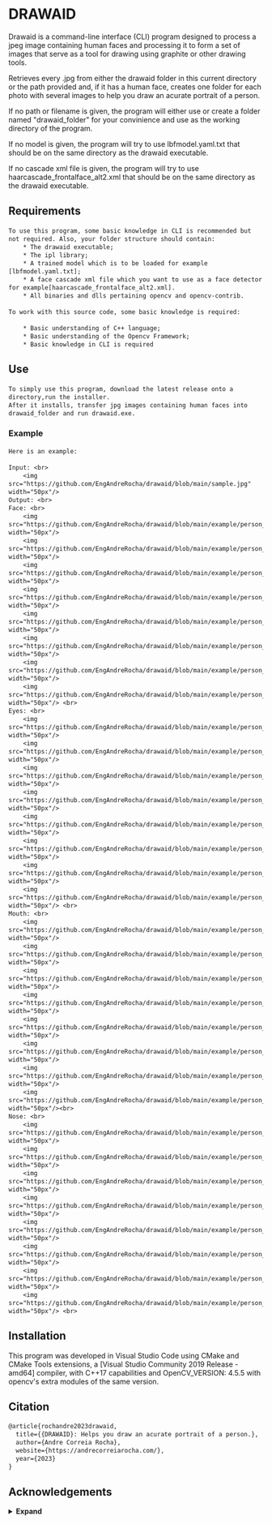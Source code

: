 

# DRAWAID

Drawaid is a command-line interface (CLI) program designed to process a jpeg image 
containing human faces and processing it to form a set of images that serve as a tool 
for drawing using graphite or other drawing tools.

Retrieves every .jpg from either the drawaid folder in this current directory
or the path provided and, if it has a human face,
creates one folder for each photo with several images to help you draw an acurate portrait of a person.

If no path or filename is given, the program will either use or create a folder named "drawaid_folder"
for your convinience and use as the working directory of the program.

If no model is given, the program will try to use lbfmodel.yaml.txt that should be on the same directory as the drawaid executable.

If no cascade xml file is given, the program will try to use haarcascade_frontalface_alt2.xml that should be on the same directory as the drawaid executable.

## Requirements

    To use this program, some basic knowledge in CLI is recommended but not required. Also, your folder structure should contain:
        * The drawaid executable;
        * The ipl library;
        * A trained model which is to be loaded for example [lbfmodel.yaml.txt];
        * A face cascade xml file which you want to use as a face detector for example[haarcascade_frontalface_alt2.xml].
        * All binaries and dlls pertaining opencv and opencv-contrib.

    To work with this source code, some basic knowledge is required:

        * Basic understanding of C++ language;
        * Basic understanding of the Opencv Framework;
        * Basic knowledge in CLI is required

## Use

    To simply use this program, download the latest release onto a directory,run the installer.
    After it installs, transfer jpg images containing human faces into drawaid_folder and run drawaid.exe.

### Example

    Here is an example: 
    
    Input: <br>
        <img src="https://github.com/EngAndreRocha/drawaid/blob/main/sample.jpg" width="50px"/>
    Output: <br>
    Face: <br>
        <img src="https://github.com/EngAndreRocha/drawaid/blob/main/example/person_0/face/face_0_8B.jpg" width="50px"/>
        <img src="https://github.com/EngAndreRocha/drawaid/blob/main/example/person_0/face/face_1_6B.jpg" width="50px"/>
        <img src="https://github.com/EngAndreRocha/drawaid/blob/main/example/person_0/face/face_2_4B.jpg" width="50px"/>
        <img src="https://github.com/EngAndreRocha/drawaid/blob/main/example/person_0/face/face_3_2B.jpg" width="50px"/>
        <img src="https://github.com/EngAndreRocha/drawaid/blob/main/example/person_0/face/face_4_HB.jpg" width="50px"/>
        <img src="https://github.com/EngAndreRocha/drawaid/blob/main/example/person_0/face/face_5_2H.jpg" width="50px"/>
        <img src="https://github.com/EngAndreRocha/drawaid/blob/main/example/person_0/face/face_6_4H.jpg" width="50px"/>
        <img src="https://github.com/EngAndreRocha/drawaid/blob/main/example/person_0/face/face_7_6H.jpg" width="50px"/> <br>
    Eyes: <br>
        <img src="https://github.com/EngAndreRocha/drawaid/blob/main/example/person_0/eyes/eyes_0_8B.jpg" width="50px"/>
        <img src="https://github.com/EngAndreRocha/drawaid/blob/main/example/person_0/eyes/eyes_1_6B.jpg" width="50px"/>
        <img src="https://github.com/EngAndreRocha/drawaid/blob/main/example/person_0/eyes/eyes_2_4B.jpg" width="50px"/>
        <img src="https://github.com/EngAndreRocha/drawaid/blob/main/example/person_0/eyes/eyes_3_2B.jpg" width="50px"/>
        <img src="https://github.com/EngAndreRocha/drawaid/blob/main/example/person_0/eyes/eyes_4_HB.jpg" width="50px"/>
        <img src="https://github.com/EngAndreRocha/drawaid/blob/main/example/person_0/eyes/eyes_5_2H.jpg" width="50px"/>
        <img src="https://github.com/EngAndreRocha/drawaid/blob/main/example/person_0/eyes/eyes_6_4H.jpg" width="50px"/>
        <img src="https://github.com/EngAndreRocha/drawaid/blob/main/example/person_0/eyes/eyes_7_6H.jpg" width="50px"/> <br>
    Mouth: <br>
        <img src="https://github.com/EngAndreRocha/drawaid/blob/main/example/person_0/mouth/mouth_0_8B.jpg" width="50px"/>
        <img src="https://github.com/EngAndreRocha/drawaid/blob/main/example/person_0/mouth/mouth_1_6B.jpg" width="50px"/>
        <img src="https://github.com/EngAndreRocha/drawaid/blob/main/example/person_0/mouth/mouth_2_4B.jpg" width="50px"/>
        <img src="https://github.com/EngAndreRocha/drawaid/blob/main/example/person_0/mouth/mouth_3_2B.jpg" width="50px"/>
        <img src="https://github.com/EngAndreRocha/drawaid/blob/main/example/person_0/mouth/mouth_4_HB.jpg" width="50px"/>
        <img src="https://github.com/EngAndreRocha/drawaid/blob/main/example/person_0/mouth/mouth_5_2H.jpg" width="50px"/>
        <img src="https://github.com/EngAndreRocha/drawaid/blob/main/example/person_0/mouth/mouth_6_4H.jpg" width="50px"/>
        <img src="https://github.com/EngAndreRocha/drawaid/blob/main/example/person_0/mouth/mouth_7_6H.jpg" width="50px"/><br>
    Nose: <br>
        <img src="https://github.com/EngAndreRocha/drawaid/blob/main/example/person_0/nose/nose_0_8B.jpg" width="50px"/>
        <img src="https://github.com/EngAndreRocha/drawaid/blob/main/example/person_0/nose/nose_1_6B.jpg" width="50px"/>
        <img src="https://github.com/EngAndreRocha/drawaid/blob/main/example/person_0/nose/nose_2_4B.jpg" width="50px"/>
        <img src="https://github.com/EngAndreRocha/drawaid/blob/main/example/person_0/nose/nose_3_2B.jpg" width="50px"/>
        <img src="https://github.com/EngAndreRocha/drawaid/blob/main/example/person_0/nose/nose_4_HB.jpg" width="50px"/>
        <img src="https://github.com/EngAndreRocha/drawaid/blob/main/example/person_0/nose/nose_5_2H.jpg" width="50px"/>
        <img src="https://github.com/EngAndreRocha/drawaid/blob/main/example/person_0/nose/nose_6_4H.jpg" width="50px"/>
        <img src="https://github.com/EngAndreRocha/drawaid/blob/main/example/person_0/nose/nose_7_6H.jpg" width="50px"/> <br>


## Installation

This program was developed in Visual Studio Code using CMake and CMake Tools extensions, 
a [Visual Studio Community 2019 Release - amd64] compiler, with C++17 capabilities and OpenCV_VERSION: 4.5.5 with opencv's extra modules of the same version.

## Citation

```
@article{rochandre2023drawaid,
  title={{DRAWAID}: Helps you draw an acurate portrait of a person.},
  author={Andre Correia Rocha},
  website={https://andrecorreiarocha.com/},
  year={2023}
}
```

## Acknowledgements

<details><summary> <b>Expand</b> </summary>

* [https://github.com/CLIUtils/CLI11](https://github.com/CLIUtils/CLI11)
* [https://opencv.org/](https://opencv.org/)
* [https://docs.opencv.org/3.4/d2/d42/tutorial_face_landmark_detection_in_an_image.html](https://docs.opencv.org/3.4/d2/d42/tutorial_face_landmark_detection_in_an_image.html)

</details>
